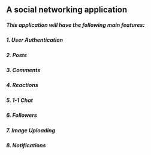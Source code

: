 ## A social networking application

##### This application will have the following main features:
##### 1. User Authentication
##### 2. Posts
##### 3. Comments
##### 4. Reactions
##### 5. 1-1 Chat
##### 6. Followers
##### 7. Image Uploading
##### 8. Notifications
